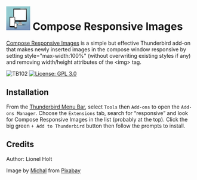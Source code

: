 # ![CRI icon] Compose Responsive Images

[Compose Responsive Images](https://addons.thunderbird.net/en-US/thunderbird/addon/compose-responsive-images/)
is a simple but effective Thunderbird add-on that
makes newly inserted images in the compose window
responsive by setting style="max-width:100%" (without overwriting existing styles if any)
and removing width/height attributes of the &lt;img&gt; tag.

![TB102](https://img.shields.io/badge/Thunderbird%20102-v0.10%20(beta)-c70039)
[![License: GPL 3.0](https://img.shields.io/badge/License-GPL%203.0-red.png)](https://opensource.org/licenses/GPL-3.0)

## Installation

From the [Thunderbird Menu Bar](https://support.mozilla.org/en-US/kb/display-thunderbird-menus-and-toolbar), select ``Tools`` then ``Add-ons`` to open the ``Add-ons Manager``.
Choose the ``Extensions`` tab, search for “responsive” and
look for Compose Responsive Images in the list (probably at the top).
Click the big green ``+ Add to Thunderbird`` button then follow the prompts to install.

## Credits

Author: Lionel Holt

<html>
<div>
Image by <a href="https://pixabay.com/users/mocho-156870/?utm_source=link-attribution&amp;utm_medium=referral&amp;utm_campaign=image&amp;utm_content=314153">Michal</a> from <a href="https://pixabay.com//?utm_source=link-attribution&amp;utm_medium=referral&amp;utm_campaign=image&amp;utm_content=314153">Pixabay</a>
</div>
</html>

[CRI icon]: images/icon-64.png
